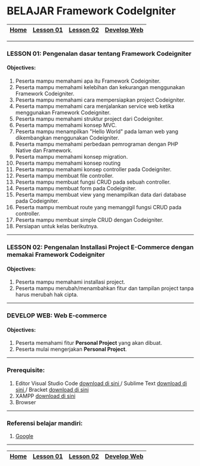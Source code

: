 # BELAJAR Framework CodeIgniter

| [Home][0] | [Lesson 01][1] | [Lesson 02][2] | [Develop Web][3] |
|:---------:|:--------------:|:--------------:|:------------------------:|

---

### LESSON 01: Pengenalan dasar tentang Framework Codeigniter

#### Objectives:
1. Peserta mampu memahami apa itu Framework Codeigniter.
2. Peserta mampu memahami kelebihan dan kekurangan menggunakan Framework Codeigniter.
3. Peserta mampu memahami cara mempersiapkan project Codeigniter.
4. Peserta mampu memahami cara menjalankan service web ketika menggunakan Framework Codeigniter.
5. Peserta mampu memahami struktur project dari Codeigniter.
6. Peserta mampu memahami konsep MVC.
7. Peserta mampu menampilkan "Hello World" pada laman web yang dikembangkan menggunakan Codeigniter.
8. Peserta mampu memahami perbedaan pemrograman dengan PHP Native dan Framework.
9. Peserta mampu memahami konsep migration.
10. Peserta mampu memahami konsep routing
11. Peserta mampu memahami konsep controller pada Codeigniter.
12. Peserta mampu membuat file controller.
13. Peserta mampu membuat fungsi CRUD pada sebuah controller.
14. Peserta mampu membuat form pada Codeigniter.
15. Peserta mampu membuat view yang menampilkan data dari database pada Codeigniter.
16. Peserta mampu membuat route yang memanggil fungsi CRUD pada controller.
17. Peserta mampu membuat simple CRUD dengan Codeigniter.
18. Persiapan untuk kelas berikutnya.

----

### LESSON 02: Pengenalan Installasi Project E-Commerce dengan memakai Framework Codeigniter

#### Objectives:
1. Peserta mampu memahami installasi project.
2. Peserta mampu merubah/menambahkan fitur dan tampilan project tanpa harus merubah hak cipta.

----


### DEVELOP WEB: Web E-commerce
#### Objectives:
1. Peserta memahami fitur **Personal Project** yang akan dibuat.
2. Peserta mulai mengerjakan **Personal Project**.

----

### Prerequisite:
1. Editor Visual Studio Code [ download di sini ](https://code.visualstudio.com/download) / Sublime Text [ download di sini ]( https://www.sublimetext.com/3) / Bracket [ download di sini ](http://brackets.io/)
2. XAMPP  [ download di sini ](https://www.apachefriends.org/download.html)
3. Browser

---

### Referensi belajar mandiri:
1. [ Google ](https:google.com)

---

| [Home][0] | [Lesson 01][1] | [Lesson 02][2] | [Develop Web][3] |
|:---------:|:--------------:|:--------------:|:------------------------:|

[0]: README.md "Home"
[1]: lesson-01.md "Pengenalan dasar tentang Framework Codeigniter"
[2]: lesson-02.md "Pengenalan Installasi Project E-Commerce dengan memakai Framework Codeigniter"
[3]: lesson-03.md "DEVELOP Web E-commerce"
